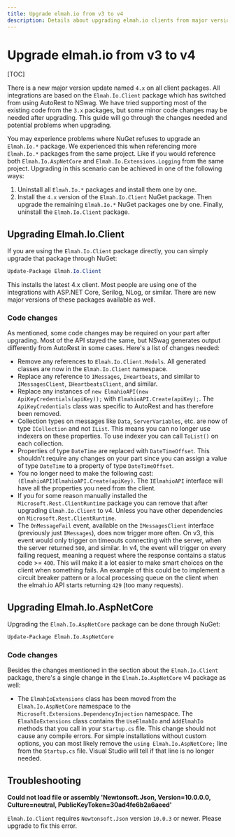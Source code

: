 ```yaml
---
title: Upgrade elmah.io from v3 to v4
description: Details about upgrading elmah.io clients from major version 3 to 4. Minor changes may be required to utilize some of the new features in v4.
---
```


# Upgrade elmah.io from v3 to v4

[TOC]

There is a new major version update named `4.x` on all client packages. All integrations are based on the `Elmah.Io.Client` package which has switched from using AutoRest to NSwag. We have tried supporting most of the existing code from the `3.x` packages, but some minor code changes may be needed after upgrading. This guide will go through the changes needed and potential problems when upgrading.

You may experience problems where NuGet refuses to upgrade an `Elmah.Io.*` package. We experienced this when referencing more `Elmah.Io.*` packages from the same project. Like if you would reference both `Elmah.Io.AspNetCore` and `Elmah.Io.Extensions.Logging` from the same project. Upgrading in this scenario can be achieved in one of the following ways:

1. Uninstall all `Elmah.Io.*` packages and install them one by one.
2. Install the `4.x` version of the `Elmah.Io.Client` NuGet package. Then upgrade the remaining `Elmah.Io.*` NuGet packages one by one. Finally, uninstall the `Elmah.Io.Client` package.

## Upgrading Elmah.Io.Client

If you are using the `Elmah.Io.Client` package directly, you can simply upgrade that package through NuGet:

```powershell
Update-Package Elmah.Io.Client
```

This installs the latest 4.x client. Most people are using one of the integrations with ASP.NET Core, Serilog, NLog, or similar. There are new major versions of these packages available as well.

### Code changes

As mentioned, some code changes may be required on your part after upgrading. Most of the API stayed the same, but NSwag generates output differently from AutoRest in some cases. Here's a list of changes needed:

- Remove any references to `Elmah.Io.Client.Models`. All generated classes are now in the `Elmah.Io.Client` namespace.
- Replace any reference to `IMessages`, `IHeartbeats`, and similar to `IMessagesClient`, `IHeartbeatsClient`, and similar.
- Replace any instances of `new ElmahioAPI(new ApiKeyCredentials(apiKey));` with `ElmahioAPI.Create(apiKey);`. The `ApiKeyCredentials` class was specific to AutoRest and has therefore been removed.
- Collection types on messages like `Data`, `ServerVariables`, etc. are now of type `ICollection` and not `IList`. This means you can no longer use indexers on these properties. To use indexer you can call `ToList()` on each collection.
- Properties of type `DateTime` are replaced with `DateTimeOffset`. This shouldn't require any changes on your part since you can assign a value of type `DateTime` to a property of type `DateTimeOffset`.
- You no longer need to make the following cast: `(ElmahioAPI)ElmahioAPI.Create(apiKey)`. The `IElmahioAPI` interface will have all the properties you need from the client.
- If you for some reason manually installed the `Microsoft.Rest.ClientRuntime` package you can remove that after upgrading `Elmah.Io.Client` to v4. Unless you have other dependencies on `Microsoft.Rest.ClientRuntime`.
- The `OnMessageFail` event, available on the `IMessagesClient` interface (previously just `IMessages`), does now trigger more often. On v3, this event would only trigger on timeouts connecting with the server, when the server returned `500`, and similar. In v4, the event will trigger on every failing request, meaning a request where the response contains a status code >= `400`. This will make it a lot easier to make smart choices on the client when something fails. An example of this could be to implement a circuit breaker pattern or a local processing queue on the client when the elmah.io API starts returning `429` (too many requests).

## Upgrading Elmah.Io.AspNetCore

Upgrading the `Elmah.Io.AspNetCore` package can be done through NuGet:

```ps
Update-Package Elmah.Io.AspNetCore
```

### Code changes

Besides the changes mentioned in the section about the `Elmah.Io.Client` package, there's a single change in the `Elmah.Io.AspNetCore` v4 package as well:

- The `ElmahIoExtensions` class has been moved from the `Elmah.Io.AspNetCore` namespace to the `Microsoft.Extensions.DependencyInjection` namespace. The `ElmahIoExtensions` class contains the `UseElmahIo` and `AddElmahIo` methods that you call in your `Startup.cs` file. This change should not cause any compile errors. For simple installations without custom options, you can most likely remove the `using Elmah.Io.AspNetCore;` line from the `Startup.cs` file. Visual Studio will tell if that line is no longer needed.

## Troubleshooting

**Could not load file or assembly 'Newtonsoft.Json, Version=10.0.0.0, Culture=neutral, PublicKeyToken=30ad4fe6b2a6aeed'**

`Elmah.Io.Client` requires `Newtonsoft.Json` version `10.0.3` or newer. Please upgrade to fix this error.
